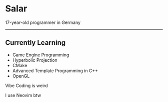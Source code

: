 # Salar

17-year-old programmer in Germany  

---

## Currently Learning
- Game Engine Programming
- Hyperbolic Projection
- CMake
- Advanced Template Programming in C++
- OpenGL

Vibe Coding is weird <br>

I use Neovim btw
